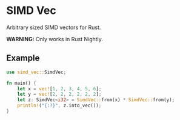 # SIMD Vec

Arbitrary sized SIMD vectors for Rust.

**WARNING:** Only works in Rust Nightly.

## Example

```rs
use simd_vec::SimdVec;

fn main() {
    let x = vec![1, 2, 3, 4, 5, 6];
    let y = vec![2, 2, 2, 2, 2, 2];
    let z: SimdVec<i32> = SimdVec::from(x) * SimdVec::from(y);
    println!("{:?}", z.into_vec());
}
```
